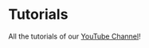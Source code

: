 # Tutorials

All the tutorials of our [YouTube Channel](https://www.youtube.com/channel/UCu6B4Z62fiCT_mwwHlc84iQ)!
